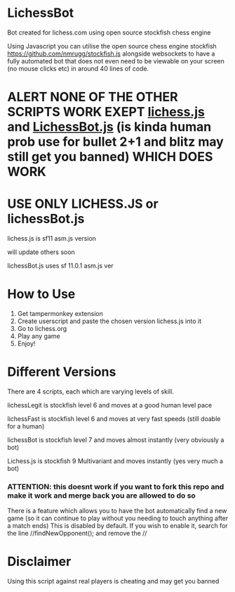 # LichessBot 
Bot created for lichess.com using open source stockfish chess engine

Using Javascript you can utilise the open source chess engine stockfish https://github.com/nmrugg/stockfish.js alongside websockets to have a fully automated bot that does not even need to be viewable on your screen (no mouse clicks etc) in around 40 lines of code.



# ALERT NONE OF THE OTHER SCRIPTS WORK EXEPT [lichess.js](lichess.js) and [LichessBot.js](lichessBot.js) (is kinda human prob use for bullet 2+1 and blitz may still get you banned) WHICH DOES WORK

# USE ONLY LICHESS.JS or lichessBot.js

lichess.js is sf11 asm.js version

will update others soon

lichessBot.js uses sf 11.0.1 asm.js ver 

# How to Use

1. Get tampermonkey extension
2. Create userscript and paste the chosen version lichess.js into it
3. Go to lichess.org
4. Play any game
5. Enjoy!

# Different Versions

There are 4 scripts, each which are varying levels of skill.

lichessLegit is stockfish level 6 and moves at a good human level pace

lichessFast is stockfish level 6 and moves at very fast speeds (still doable for a human)

lichessBot is stockfish level 7 and moves almost instantly (very obviously a bot)

Lichess.js is stockfish 9 Multivariant and moves instantly (yes very much a bot)

### ATTENTION: this doesnt work if you want to fork this repo and make it work and merge back you are allowed to do so ###

There is a feature which allows you to have the bot automatically find a new game (so it can continue to play without you needing to touch anything after a match ends) This is disabled by default. If you wish to enable it, search for the line //findNewOpponent(); and remove the //

# Disclaimer
Using this script against real players is cheating and may get you banned
